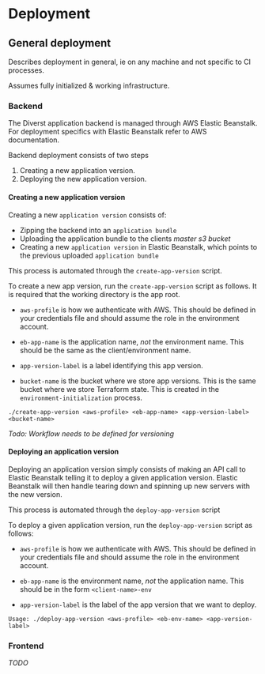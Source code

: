 # Deployment

## General deployment

Describes deployment in general, ie on any machine and not specific to CI processes. 

Assumes fully initialized & working infrastructure.

### Backend

The Diverst application backend is managed through AWS Elastic Beanstalk. For deployment specifics with Elastic Beanstalk refer to AWS documentation.

Backend deployment consists of two steps

1) Creating a new application version.
2) Deploying the new application version.

#### Creating a new application version

Creating a new `application version` consists of:

- Zipping the backend into an `application bundle`
- Uploading the application bundle to the clients _master s3 bucket_
- Creating a new `application version` in Elastic Beanstalk, which points to the previous uploaded `application bundle`

This process is automated through the `create-app-version` script. 

To create a new app version, run the `create-app-version` script as follows. It is required that the working directory is the app root.

- `aws-profile` is how we authenticate with AWS. This should be defined in your credentials file and should assume the role in the environment account. 

- `eb-app-name` is the application name, _not_ the environment name. This should be the same as the client/environment name.

- `app-version-label` is a label identifying this app version.

- `bucket-name` is the bucket where we store app versions. This is the same bucket where we store Terraform state. This is created in the `environment-initialization` process. 

`./create-app-version <aws-profile> <eb-app-name> <app-version-label> <bucket-name>`

_Todo: Workflow needs to be defined for versioning_

#### Deploying an application version

Deploying an application version simply consists of making an API call to Elastic Beanstalk telling it to deploy a given application version. Elastic Beanstalk will then handle tearing down and spinning up new servers with the new version.

This process is automated through the `deploy-app-version` script

To deploy a given application version, run the `deploy-app-version` script as follows:

- `aws-profile` is how we authenticate with AWS. This should be defined in your credentials file and should assume the role in the environment account.

- `eb-app-name` is the environment name, _not_ the application name. This should be in the form `<client-name>-env`

- `app-version-label` is the label of the app version that we want to deploy.

`Usage: ./deploy-app-version <aws-profile> <eb-env-name> <app-version-label>`

### Frontend

_TODO_

